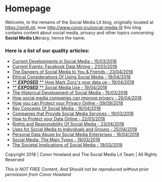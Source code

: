 # Homepage

Welcome, to the remains of the Social Media Lit blog, originally located at https://smlit.ml, now http://www.conor.icu/social-media-lit this blog contains content about social media, privacy and other topics concerning **Social Media Lit**eracy, hence the name.

### Here is a list of our quality articles:

- [Current Developments in Social Media - 15/03/2018](https://snaddyvitch-dispenser.github.io/social-media-lit/posts/current-developments-social-media/index.html)
- [Current Events: Facebook Data Mining - 21/03/2018](https://snaddyvitch-dispenser.github.io/social-media-lit/posts/current-events-facebook-data-mining/index.html)
- [The Dangers of Social Media to You & Friends - 23/04/2018](https://snaddyvitch-dispenser.github.io/social-media-lit/posts/dangers-social-media/index.html)
- [Ethical Considerations Of Using Social Media - 19/04/2018](https://snaddyvitch-dispenser.github.io/social-media-lit/posts/ethical-considerations-using-social-media/index.html)
- [** ***EXPOSED*** ** How Mark Zucc's your data up - 19/04/2018](https://snaddyvitch-dispenser.github.io/social-media-lit/posts/exposed-mark-zucc-data/index.html)
- [** ***EXPOSED*** ** Social Media Use - 19/04/2018](https://snaddyvitch-dispenser.github.io/social-media-lit/posts/exposed-social-media-use/index.html)
- [The Historical Development of Social Media - 15/03/2018](https://snaddyvitch-dispenser.github.io/social-media-lit/posts/historical-development-social-media/index.html)
- [How social media companies can improve privacy - 26/04/2018](https://snaddyvitch-dispenser.github.io/social-media-lit/posts/how-social-media-companies-can-improve-privacy/index.html)
- [How you can Protect your Privacy Online - 09/09/2018](https://snaddyvitch-dispenser.github.io/social-media-lit/posts/how-you-can-protect-your-privacy-online/index.html)
- [Key Concepts Of Social Media - 16/04/2018](https://snaddyvitch-dispenser.github.io/social-media-lit/posts/key-concepts-social-media/index.html)
- [Companies that Provide Social Media Services - 19/03/2018](https://snaddyvitch-dispenser.github.io/social-media-lit/posts/main-companies-social-media/index.html)
- [How to Protect your Data Online - 22/03/2018](https://snaddyvitch-dispenser.github.io/social-media-lit/posts/protect-data-online/index.html)
- [Rights and Responsibility Of Social Media - 23/04/2018](https://snaddyvitch-dispenser.github.io/social-media-lit/posts/rights-responsibilities/index.html)
- [Uses for Social Media to Individuals and Groups - 25/04/2018](https://snaddyvitch-dispenser.github.io/social-media-lit/posts/social-media-individuals-groups/index.html)
- [Personal Data Abuse by Social Media Enterprises - 16/04/2018](https://snaddyvitch-dispenser.github.io/social-media-lit/posts/social-media-personal-data-abuse/index.html)
- [Social Media: The Main Types - 19/03/2018](https://snaddyvitch-dispenser.github.io/social-media-lit/posts/social-media-types/index.html)
- [The Societal Implications of Social Media - 19/03/2018](https://snaddyvitch-dispenser.github.io/social-media-lit/posts/societal-implications-social-media/index.html)


Copyright 2018 | Conor Howland and The Social Media Lit Team | All Rights Reserved

*This is NOT FREE Content, And Should not be reproduced without prior permission from Conor Howland*
